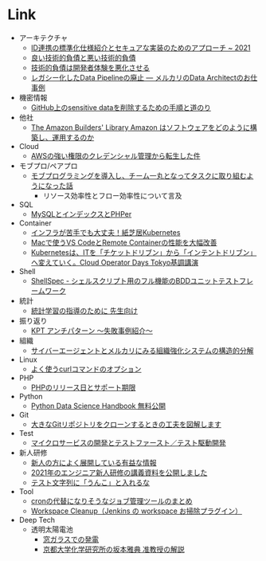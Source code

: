 # Link

* アーキテクチャ
  * [ID連携の標準化仕様紹介とセキュアな実装のためのアプローチ ~ 2021](https://ritou.hatenablog.com/entry/2021/09/05/100000)
  * [良い技術的負債と悪い技術的負債](https://qiita.com/e99h2121/items/98289b21c432a67f598c)
  * [技術的負債は開発者体験を悪化させる](https://mtx2s.hatenablog.com/entry/2021/12/21/084227)
  * [レガシー化したData Pipelineの廃止 ― メルカリのData Architectのお仕事例](https://note.com/mercari_data/n/n09145e3f4740)
* 機密情報
  * [GitHub上のsensitive dataを削除するための手順と道のり](https://engineering.mercari.com/blog/entry/20211207-removing-sensitive-data-from-github/)
* 他社
  * [The Amazon Builders' Library Amazon はソフトウェアをどのように構築し、運用するのか](https://aws.amazon.com/jp/builders-library/?cards-body.sort-by=item.additionalFields.sortDate&cards-body.sort-order=desc&awsf.filter-content-category=*all&awsf.filter-content-type=*all&awsf.filter-content-level=*all)
* Cloud
  * [AWSの強い権限のクレデンシャル管理から転生した件](https://qiita.com/ykato/items/36ef52b41ab7e8ac69e9)
* モブプロ/ペアプロ
  * [モブプログラミングを導入し、チーム一丸となってタスクに取り組むようになった話](https://engineering.mercari.com/blog/entry/20211130-52e6d96087/)
    * リソース効率性とフロー効率性について言及
* SQL
  * [MySQLとインデックスとPHPer](https://speakerdeck.com/yoku0825/mysqltoindetukusutophper)
* Container
  * [インフラが苦手でも大丈夫！紙芝居Kubernetes](https://speakerdeck.com/aoi1/inhuragaku-shou-demoda-zhang-fu-zhi-zhi-ju-kubernetes)
  * [Macで使うVS CodeとRemote Containerの性能を大幅改善](https://www.keisuke69.net/entry/2021/09/15/104532)
  * [Kubernetesは、ITを「チケットドリブン」から「インテントドリブン」へ変えていく。Cloud Operator Days Tokyo基調講演](https://www.publickey1.jp/blog/21/kubernetesitcloud_operator_days_tokyo.html)
* Shell
  * [ShellSpec - シェルスクリプト用のフル機能のBDDユニットテストフレームワーク](https://qiita.com/ko1nksm/items/2f01ff4f50e957ebf1de)
* 統計
  * [統計学習の指導のために 先生向け](https://www.stat.go.jp/teacher/comp-learn-04.html)
* 振り返り
  * [KPT アンチパターン 〜失敗事例紹介〜](https://qiita.com/kubot64/items/3a9f6fdf0580eda6ecbc)
* 組織
  * [サイバーエージェントとメルカリにみる組織強化システムの構造的分解](https://aboutproduct.jp/media/team-building/891/)
* Linux
  * [よく使うcurlコマンドのオプション](https://qiita.com/ryuichi1208/items/e4e1b27ff7d54a66dcd9)
* PHP
  * [PHPのリリース日とサポート期限](https://qiita.com/bezeklik/items/72d1ff8393f66673e2bc)
* Python
  * [Python Data Science Handbook 無料公開](https://jakevdp.github.io/PythonDataScienceHandbook/)
* Git
  * [大きなGitリポジトリをクローンするときの工夫を図解します](https://swet.dena.com/entry/2021/07/12/120000)
* Test
  * [マイクロサービスの開発とテストファースト／テスト駆動開発](https://engineering.mercari.com/blog/entry/gears-microservices/)
* 新人研修
  * [新人の方によく展開している有益な情報](https://qiita.com/kazuo_reve/items/d1a3f0ee48e24bba38f1)
  * [2021年のエンジニア新人研修の講義資料を公開しました](https://blog.cybozu.io/entry/2021/07/20/100000)
  * [テスト文字列に「うんこ」と入れるな](https://www.slideshare.net/ketaiorg/ss-250149770)
* Tool
  * [cronの代替になりそうなジョブ管理ツールのまとめ](https://qiita.com/shrkw/items/5c3d53358b0016a09504)
  * [Workspace Cleanup（Jenkins の workspace お掃除プラグイン）](https://plugins.jenkins.io/ws-cleanup/)
* Deep Tech
  * 透明太陽電池
    * [窓ガラスでの発電](https://newswitch.jp/p/31463)
    * [京都大学化学研究所の坂本雅典 准教授の解説](https://www.youtube.com/watch?v=R87fs1OilJA)